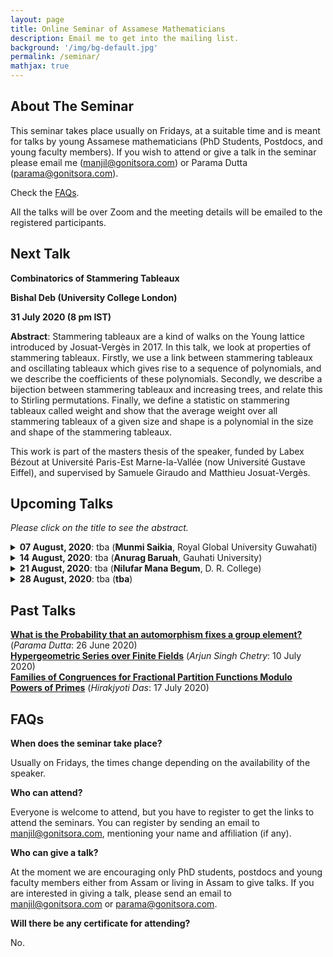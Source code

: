```yaml
---
layout: page
title: Online Seminar of Assamese Mathematicians
description: Email me to get into the mailing list.
background: '/img/bg-default.jpg'
permalink: /seminar/
mathjax: true
---
```


## About The Seminar

This seminar takes place usually on Fridays, at a suitable time and is meant for talks by young Assamese mathematicians (PhD Students, Postdocs, and young faculty members). If you wish to attend or give a talk in the seminar please email me (manjil@gonitsora.com) or Parama Dutta (parama@gonitsora.com).

Check the [FAQs](#faqs).

All the talks will be over Zoom and the meeting details will be emailed to the registered participants.

## Next Talk

**Combinatorics of Stammering Tableaux**

**Bishal Deb (University College London)**

**31 July 2020 (8 pm IST)**

**Abstract**: Stammering tableaux are a kind of walks on the Young lattice introduced by Josuat-Vergès in 2017. In this talk, we look at properties of stammering tableaux. Firstly, we use a link between stammering tableaux and oscillating tableaux which gives rise to a sequence of polynomials, and we describe the coefficients of these polynomials. Secondly, we describe a bijection between stammering tableaux and increasing trees, and relate this to Stirling permutations. Finally, we define a statistic on stammering tableaux called weight and show that the average weight over all stammering tableaux of a given size and shape is a polynomial in the size and shape of the stammering tableaux.

This work is part of the masters thesis of the speaker, funded by Labex Bézout at Université Paris-Est Marne-la-Vallée (now Université Gustave Eiffel), and supervised by Samuele Giraudo and Matthieu Josuat-Vergès.


## Upcoming Talks

*Please click on the title to see the abstract.*


<details>
  <summary><b>07 August, 2020</b>: tba (<b>Munmi Saikia</b>, Royal Global University Guwahati)</summary>

tba
</details>  

<details>
  <summary><b>14 August, 2020</b>: tba (<b>Anurag Baruah</b>, Gauhati University)</summary>

tba
</details>  

<details>
  <summary><b>21 August, 2020</b>: tba (<b>Nilufar Mana Begum</b>, D. R. College)</summary>

tba
</details>  

<details>
  <summary><b>28 August, 2020</b>: tba (<b>tba</b>)</summary>

tba
</details>  
  
    
      
      


## Past Talks
  
**[What is the Probability that an automorphism fixes a group element?](/seminar/Parama_Dutta.pdf)** (*Parama Dutta*: 26 June 2020)  
**[Hypergeometric Series over Finite Fields](/seminar/Arjun_Singh_Chetry.pdf)** (*Arjun Singh Chetry*: 10 July 2020)  
**[Families of Congruences for Fractional Partition Functions Modulo Powers of Primes](/seminar/Hirakjyoti_Das.pdf)** (*Hirakjyoti Das*: 17 July 2020)
      
      



## <a name="faqs"></a>FAQs

**When does the seminar take place?**  

Usually on Fridays, the times change depending on the availability of the speaker.

**Who can attend?**  

Everyone is welcome to attend, but you have to register to get the links to attend the seminars. You can register by sending an email to manjil@gonitsora.com, mentioning your name and affiliation (if any).

**Who can give a talk?**  

At the moment we are encouraging only PhD students, postdocs and young faculty members either from Assam or living in Assam to give talks. If you are interested in giving a talk, please send an email to manjil@gonitsora.com or parama@gonitsora.com.

**Will there be any certificate for attending?**  

No.
